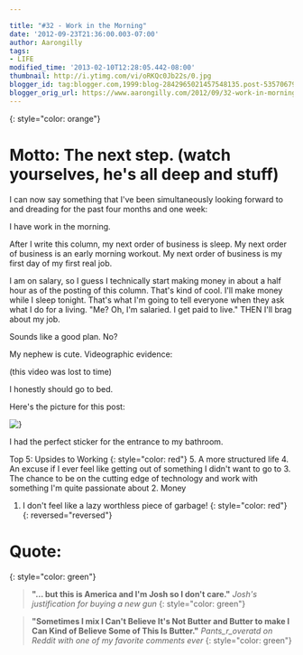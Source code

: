 ```yaml
---

title: "#32 - Work in the Morning"
date: '2012-09-23T21:36:00.003-07:00'
author: Aarongilly
tags:
- LIFE
modified_time: '2013-02-10T12:28:05.442-08:00'
thumbnail: http://i.ytimg.com/vi/oRKQc0Jb22s/0.jpg
blogger_id: tag:blogger.com,1999:blog-2842965021457548135.post-535706796005887107
blogger_orig_url: https://www.aarongilly.com/2012/09/32-work-in-morning.html
---
```


{: style="color: orange"}
# Motto: The next step. (watch yourselves, he's all deep and stuff)

I can now say something that I've been simultaneously looking forward to and dreading for the past four months and one week: 

I have work in the morning. 

After I write this column, my next order of business is sleep. 
My next order of business is an early morning workout. 
My next order of business is my first day of my first real job. 

I am on salary, so I guess I technically start making money in about a half hour as of the posting of this column. That's kind of cool. I'll make money while I sleep tonight. That's what I'm going to tell everyone when they ask what I do for a living. "Me? Oh, I'm salaried. I get paid to live." THEN I'll brag about my job.

Sounds like a good plan. No?

My nephew is cute. Videographic evidence:

(this video was lost to time)

I honestly should go to bed.

Here's the picture for this post:

![}](https://lh3.googleusercontent.com/pw/ACtC-3fzRWaUEttph5hi2XkfAhAYGlW3lPP_dtMlFRymN8JNXPN-eqhJ9ZsTHFWcIN29AJPPwg_ap7HgWIPPLlxSZFCMgxxyPe9dOmD9nN7dHxb2vd_CXWLbv16S3cEBGYDjR6revV9enfjdiaTQ8wNvriqbnQ=w543-h724-no?authuser=0)

I had the perfect sticker for the entrance to my bathroom.

Top 5: Upsides to Working
{: style="color: red"}
5. A more structured life
4. An excuse if I ever feel like getting out of something I didn't want to go to
3. The chance to be on the cutting edge of technology and work with something I'm quite passionate about
2. Money
1. I don't feel like a lazy worthless piece of garbage! 
{: style="color: red"}
{: reversed="reversed"}

# Quote:
{: style="color: green"}
> **"... but this is America and I'm Josh so I don't care."**
<cite>Josh's justification for buying a new gun</cite>
{: style="color: green"}

> **"Sometimes I mix I Can't Believe It's Not Butter and Butter to make I Can Kind of Believe Some of This Is Butter."**
<cite>Pants_r_overatd on Reddit with one of my favorite comments ever</cite>
{: style="color: green"}